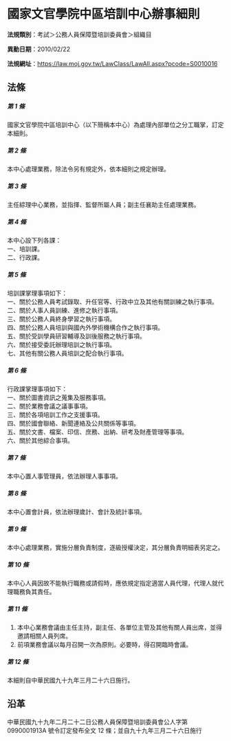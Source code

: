 # 國家文官學院中區培訓中心辦事細則




**法規類別**：考試＞公務人員保障暨培訓委員會＞組織目       

**異動日期**：2010/02/22  

**法規網址**：https://law.moj.gov.tw/LawClass/LawAll.aspx?pcode=S0010016



## 法條
##### 第 1 條
國家文官學院中區培訓中心（以下簡稱本中心）為處理內部單位之分工職掌，訂定本細則。

##### 第 2 條
本中心處理業務，除法令另有規定外，依本細則之規定辦理。

##### 第 3 條
主任綜理中心業務，並指揮、監督所屬人員；副主任襄助主任處理業務。

##### 第 4 條
本中心設下列各課：  
一、培訓課。  
二、行政課。

##### 第 5 條
培訓課掌理事項如下：  
一、關於公務人員考試錄取、升任官等、行政中立及其他有關訓練之執行事項。  
二、關於人事人員訓練、進修之執行事項。  
三、關於公務人員終身學習之執行事項。  
四、關於公務人員培訓與國內外學術機構合作之執行事項。  
五、關於受訓學員研習輔導及訓後服務之執行事項。  
六、關於接受委託辦理培訓之執行事項。  
七、其他有關公務人員培訓之配合執行事項。

##### 第 6 條
行政課掌理事項如下：  
一、關於圖書資訊之蒐集及服務事項。  
二、關於業務會議之議事事項。  
三、關於各項培訓工作之支援事項。  
四、關於國會聯絡、新聞連絡及公共關係等事項。  
五、關於文書、檔案、印信、庶務、出納、研考及財產管理等事項。  
六、關於其他綜合事項。

##### 第 7 條
本中心置人事管理員，依法辦理人事事項。

##### 第 8 條
本中心置會計員，依法辦理歲計、會計及統計事項。

##### 第 9 條
本中心處理業務，實施分層負責制度，逐級授權決定，其分層負責明細表另定之。

##### 第 10 條
本中心人員因故不能執行職務或請假時，應依規定指定適當人員代理，代理人就代理職務負其責任。

##### 第 11 條
1. 本中心業務會議由主任主持，副主任、各單位主管及其他有關人員出席，並得邀請相關人員列席。
1. 前項業務會議以每月召開一次為原則。必要時，得召開臨時會議。

##### 第 12 條
本細則自中華民國九十九年三月二十六日施行。

## 沿革
中華民國九十九年二月二十二日公務人員保障暨培訓委員會公人字第 0990001913A  號令訂定發布全文 12 條；並自九十九年三月二十六日施行
